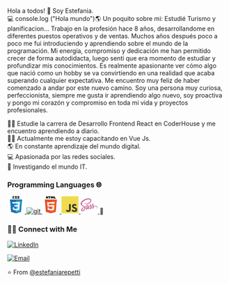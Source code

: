 Hola a todos! 👋 Soy Estefania. <br>
💻 console.log ("Hola mundo")🌎 Un poquito sobre mi: Estudié Turismo y planificacion... Trabajo en la profesión hace 8 años, desarrollandome en diferentes puestos operativos y de ventas. Muchos años después poco a poco me fui introduciendo y aprendiendo sobre el mundo de la programación. Mi energía, compromiso y dedicación me han permitido crecer de forma autodidacta, luego sentí que era momento de estudiar y profundizar mis conocimientos. Es realmente apasionante ver cómo algo que nació como un hobby se va convirtiendo en una realidad que acaba superando cualquier expectativa. Me encuentro muy feliz de haber comenzado a andar por este nuevo camino. Soy una persona muy curiosa, perfeccionista, siempre me gusta ir aprendiendo algo nuevo, soy proactiva y pongo mi corazón y compromiso en toda mi vida y proyectos profesionales.

🙋‍♀️ Estudie la carrera de Desarrollo Frontend React en CoderHouse y me encuentro aprendiendo a diario. <br>
💪🏻 Actualmente me estoy capacitando en Vue Js. <br>
🌎 En constante aprendizaje del mundo digital.<br>
💻 Apasionada por las redes sociales. <br>
📖 Investigando el mundo IT. <br>


### Programming Languages 🌐

<p align="left"> <a href="https://www.w3schools.com/css/" target="_blank"> <img src="https://raw.githubusercontent.com/devicons/devicon/master/icons/css3/css3-original-wordmark.svg" alt="css3" width="40" height="40"/> </a> <a href="https://git-scm.com/" target="_blank"> <img src="https://www.vectorlogo.zone/logos/git-scm/git-scm-icon.svg" alt="git" width="40" height="40"/> </a> <a href="https://www.w3.org/html/" target="_blank"> <img src="https://raw.githubusercontent.com/devicons/devicon/master/icons/html5/html5-original-wordmark.svg" alt="html5" width="40" height="40"/> </a> <a href="https://developer.mozilla.org/en-US/docs/Web/JavaScript" target="_blank"> <img src="https://raw.githubusercontent.com/devicons/devicon/master/icons/javascript/javascript-original.svg" alt="javascript" width="40" height="40"/> </a> <a href="https://sass-lang.com" target="_blank"> <img src="https://raw.githubusercontent.com/devicons/devicon/master/icons/sass/sass-original.svg" alt="sass" width="40" height="40"/> </a> <a>  </a> </p>

 


<h3> 🤝🏻 Connect with Me </h3>

<p align="center">

<a href="https://www.linkedin.com/in/estefanía-repetti-4991ab14a/" target="_blank"><img alt="LinkedIn" src="https://img.shields.io/badge/LinkedIn-@estefaniarepetti-blue?style=flat&logo=linkedin"></a>

<a href="mailto:repetti.stefania@gmail.com"><img alt="Email" src="https://img.shields.io/badge/Email-reppetti.stefania@gmail.com-blue?style=flat&logo=gmail"></a>
</p>


⭐️ From [@estefaniarepetti](https://github.com/estefaniarepetti)
